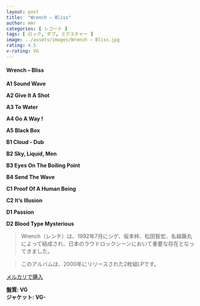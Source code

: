 ```yaml
---
layout: post
title:  "Wrench – Bliss"
author: mmr
categories: [ レコード ]
tags: [ ロック, ダブ, ミクスチャー ]
image: ../assets/images/Wrench – Bliss.jpg
rating: 4.5
v-rating: VG
---
```


#### Wrench – Bliss

**A1  Sound Wave**

**A2  Give It A Shot**

**A3  To Water**

**A4  Go A Way !**

**A5  Black Box**

**B1  Cloud - Dub**

**B2  Sky, Liquid, Men**

**B3  Eyes On The Boiling Point**

**B4  Send The Wave**

**C1  Proof Of A Human Being**

**C2  It’s Illusion**

**D1  Passion**

**D2  Blood Type Mysterious**


> Wrench（レンチ）は、1992年7月にシゲ、坂本梓、松田智宏、名越藤丸によって結成され、日本のラウドロックシーンにおいて重要な存在となってきました。

> このアルバムは、2000年にリリースされた2枚組LPです。


[メルカリで購入](https://jp.mercari.com/item/m26534523251)


<div class="mt-4 mb-4 d-flex align-items-center">
<strong class="mr-1">盤質: VG</strong>
</div>
<div class="mt-4 mb-4 d-flex align-items-center">
<strong class="mr-1">ジャケット: VG-</strong>
</div>